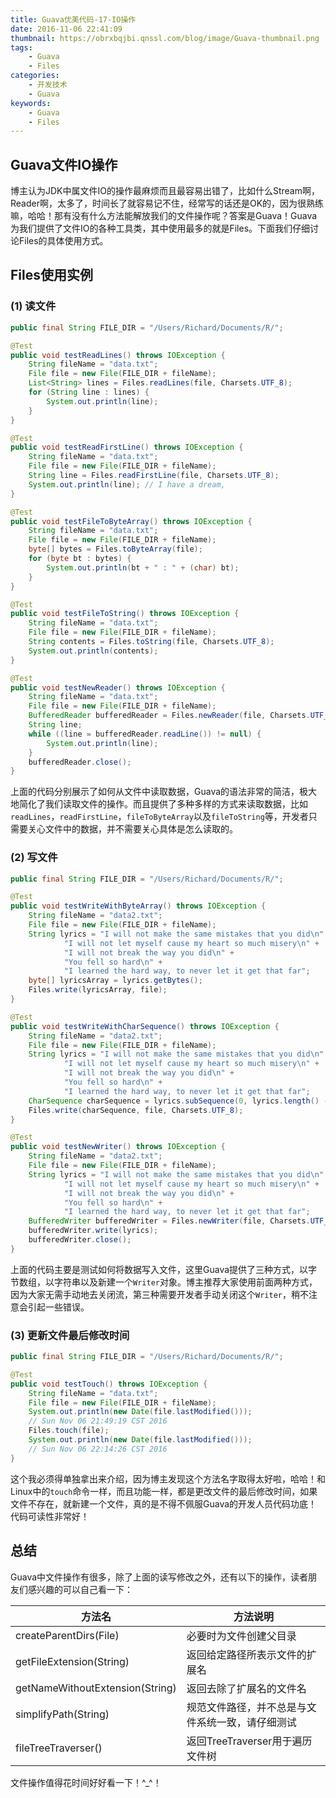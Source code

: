 ```yaml
---
title: Guava优美代码-17-IO操作
date: 2016-11-06 22:41:09
thumbnail: https://obrxbqjbi.qnssl.com/blog/image/Guava-thumbnail.png
tags:
	- Guava
	- Files
categories:
	- 开发技术
	- Guava
keywords:
	- Guava
	- Files
---
```

## Guava文件IO操作
博主认为JDK中属文件IO的操作最麻烦而且最容易出错了，比如什么Stream啊，Reader啊，太多了，时间长了就容易记不住，经常写的话还是OK的，因为很熟练嘛，哈哈！那有没有什么方法能解放我们的文件操作呢？答案是Guava！Guava为我们提供了文件IO的各种工具类，其中使用最多的就是Files。下面我们仔细讨论Files的具体使用方式。

## Files使用实例

### (1) 读文件

``` java
public final String FILE_DIR = "/Users/Richard/Documents/R/";

@Test
public void testReadLines() throws IOException {
    String fileName = "data.txt";
    File file = new File(FILE_DIR + fileName);
    List<String> lines = Files.readLines(file, Charsets.UTF_8);
    for (String line : lines) {
        System.out.println(line);
    }
}

@Test
public void testReadFirstLine() throws IOException {
    String fileName = "data.txt";
    File file = new File(FILE_DIR + fileName);
    String line = Files.readFirstLine(file, Charsets.UTF_8);
    System.out.println(line); // I have a dream,
}

@Test
public void testFileToByteArray() throws IOException {
    String fileName = "data.txt";
    File file = new File(FILE_DIR + fileName);
    byte[] bytes = Files.toByteArray(file);
    for (byte bt : bytes) {
        System.out.println(bt + " : " + (char) bt);
    }
}

@Test
public void testFileToString() throws IOException {
    String fileName = "data.txt";
    File file = new File(FILE_DIR + fileName);
    String contents = Files.toString(file, Charsets.UTF_8);
    System.out.println(contents);
}

@Test
public void testNewReader() throws IOException {
    String fileName = "data.txt";
    File file = new File(FILE_DIR + fileName);
    BufferedReader bufferedReader = Files.newReader(file, Charsets.UTF_8);
    String line;
    while ((line = bufferedReader.readLine()) != null) {
        System.out.println(line);
    }
    bufferedReader.close();
}
```
上面的代码分别展示了如何从文件中读取数据，Guava的语法非常的简洁，极大地简化了我们读取文件的操作。而且提供了多种多样的方式来读取数据，比如`readLines`，`readFirstLine`，`fileToByteArray`以及`fileToString`等，开发者只需要关心文件中的数据，并不需要关心具体是怎么读取的。

### (2) 写文件

``` java
public final String FILE_DIR = "/Users/Richard/Documents/R/";

@Test
public void testWriteWithByteArray() throws IOException {
    String fileName = "data2.txt";
    File file = new File(FILE_DIR + fileName);
    String lyrics = "I will not make the same mistakes that you did\n" +
            "I will not let myself cause my heart so much misery\n" +
            "I will not break the way you did\n" +
            "You fell so hard\n" +
            "I learned the hard way, to never let it get that far";
    byte[] lyricsArray = lyrics.getBytes();
    Files.write(lyricsArray, file);
}

@Test
public void testWriteWithCharSequence() throws IOException {
    String fileName = "data2.txt";
    File file = new File(FILE_DIR + fileName);
    String lyrics = "I will not make the same mistakes that you did\n" +
            "I will not let myself cause my heart so much misery\n" +
            "I will not break the way you did\n" +
            "You fell so hard\n" +
            "I learned the hard way, to never let it get that far";
    CharSequence charSequence = lyrics.subSequence(0, lyrics.length() - 1);
    Files.write(charSequence, file, Charsets.UTF_8);
}

@Test
public void testNewWriter() throws IOException {
    String fileName = "data2.txt";
    File file = new File(FILE_DIR + fileName);
    String lyrics = "I will not make the same mistakes that you did\n" +
            "I will not let myself cause my heart so much misery\n" +
            "I will not break the way you did\n" +
            "You fell so hard\n" +
            "I learned the hard way, to never let it get that far";
    BufferedWriter bufferedWriter = Files.newWriter(file, Charsets.UTF_8);
    bufferedWriter.write(lyrics);
    bufferedWriter.close();
}
```
上面的代码主要是测试如何将数据写入文件，这里Guava提供了三种方式，以字节数组，以字符串以及新建一个`Writer`对象。博主推荐大家使用前面两种方式，因为大家无需手动地去关闭流，第三种需要开发者手动关闭这个`Writer`，稍不注意会引起一些错误。

### (3) 更新文件最后修改时间

```java
public final String FILE_DIR = "/Users/Richard/Documents/R/";

@Test
public void testTouch() throws IOException {
    String fileName = "data.txt";
    File file = new File(FILE_DIR + fileName);
    System.out.println(new Date(file.lastModified()));
    // Sun Nov 06 21:49:19 CST 2016
    Files.touch(file);
    System.out.println(new Date(file.lastModified()));
    // Sun Nov 06 22:14:26 CST 2016
}
```
这个我必须得单独拿出来介绍，因为博主发现这个方法名字取得太好啦，哈哈！和Linux中的`touch`命令一样，而且功能一样，都是更改文件的最后修改时间，如果文件不存在，就新建一个文件，真的是不得不佩服Guava的开发人员代码功底！代码可读性非常好！

## 总结
Guava中文件操作有很多，除了上面的读写修改之外，还有以下的操作，读者朋友们感兴趣的可以自己看一下：

|方法名|方法说明|
|-------|-------|
|createParentDirs(File)	|必要时为文件创建父目录|
|getFileExtension(String)	|返回给定路径所表示文件的扩展名|
|getNameWithoutExtension(String)	|返回去除了扩展名的文件名|
|simplifyPath(String)	|规范文件路径，并不总是与文件系统一致，请仔细测试|
|fileTreeTraverser()	|返回TreeTraverser用于遍历文件树|

文件操作值得花时间好好看一下！^_^！